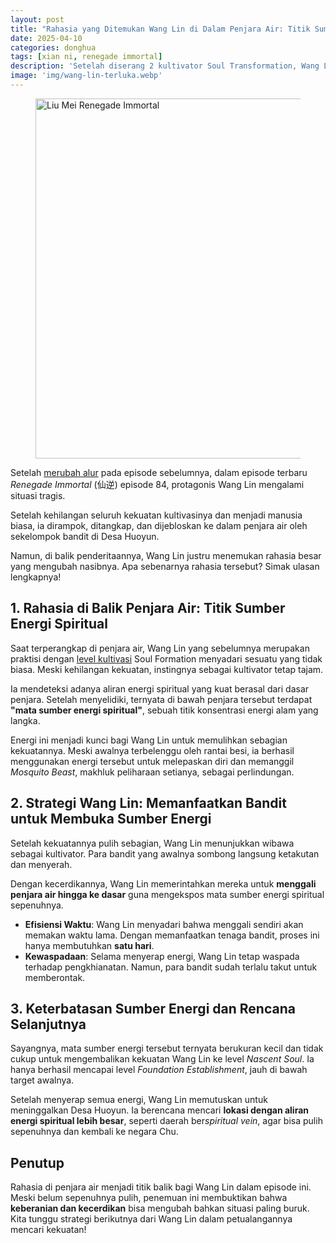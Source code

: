 ```yaml
---
layout: post
title: "Rahasia yang Ditemukan Wang Lin di Dalam Penjara Air: Titik Sumber Energi Spiritual!"
date: 2025-04-10
categories: donghua
tags: [xian ni, renegade immortal]
description: 'Setelah diserang 2 kultivator Soul Transformation, Wang Lin kehilangan kultivasinya, Ia kemudian ditangkap dan dipenjara dan menemukan sebuah rahasia.'
image: 'img/wang-lin-terluka.webp'
---
```


<figure>
<img height="576" src="/.netlify/images?url=/img/wang-lin-terluka.webp&fit=cover&w=1024&h=576&fm=webp&q=75" alt="Liu Mei Renegade Immortal" width="1024" fetchpriority="high"/>
</figure>

Setelah [merubah alur](https://animenow.eu.org/protes-penggemar-sutradara-xian-ni-ubah-alur-episode-82) pada episode sebelumnya, dalam episode terbaru *Renegade Immortal* (仙逆) episode 84, protagonis Wang Lin mengalami situasi tragis.

Setelah kehilangan seluruh kekuatan kultivasinya dan menjadi manusia biasa, ia dirampok, ditangkap, dan dijebloskan ke dalam penjara air oleh sekelompok bandit di Desa Huoyun. 

Namun, di balik penderitaannya, Wang Lin justru menemukan rahasia besar yang mengubah nasibnya. Apa sebenarnya rahasia tersebut? Simak ulasan lengkapnya!  

## 1. Rahasia di Balik Penjara Air: Titik Sumber Energi Spiritual 

Saat terperangkap di penjara air, Wang Lin yang sebelumnya merupakan praktisi dengan [level kultivasi](https://animenow.eu.org/tingkatan-ranah-kultivasi-renegade-immortal) Soul Formation menyadari sesuatu yang tidak biasa. Meski kehilangan kekuatan, instingnya sebagai kultivator tetap tajam. 

Ia mendeteksi adanya aliran energi spiritual yang kuat berasal dari dasar penjara. Setelah menyelidiki, ternyata di bawah penjara tersebut terdapat **"mata sumber energi spiritual"**, sebuah titik konsentrasi energi alam yang langka.  

Energi ini menjadi kunci bagi Wang Lin untuk memulihkan sebagian kekuatannya. Meski awalnya terbelenggu oleh rantai besi, ia berhasil menggunakan energi tersebut untuk melepaskan diri dan memanggil *Mosquito Beast*, makhluk peliharaan setianya, sebagai perlindungan.  

## 2. Strategi Wang Lin: Memanfaatkan Bandit untuk Membuka Sumber Energi 

Setelah kekuatannya pulih sebagian, Wang Lin menunjukkan wibawa sebagai kultivator. Para bandit yang awalnya sombong langsung ketakutan dan menyerah. 

Dengan kecerdikannya, Wang Lin memerintahkan mereka untuk **menggali penjara air hingga ke dasar** guna mengekspos mata sumber energi spiritual sepenuhnya.  

- **Efisiensi Waktu**: Wang Lin menyadari bahwa menggali sendiri akan memakan waktu lama. Dengan memanfaatkan tenaga bandit, proses ini hanya membutuhkan **satu hari**.  
- **Kewaspadaan**: Selama menyerap energi, Wang Lin tetap waspada terhadap pengkhianatan. Namun, para bandit sudah terlalu takut untuk memberontak.  

## 3. Keterbatasan Sumber Energi dan Rencana Selanjutnya 
Sayangnya, mata sumber energi tersebut ternyata berukuran kecil dan tidak cukup untuk mengembalikan kekuatan Wang Lin ke level *Nascent Soul*. Ia hanya berhasil mencapai level *Foundation Establishment*, jauh di bawah target awalnya.  

Setelah menyerap semua energi, Wang Lin memutuskan untuk meninggalkan Desa Huoyun. Ia berencana mencari **lokasi dengan aliran energi spiritual lebih besar**, seperti daerah ber*spiritual vein*, agar bisa pulih sepenuhnya dan kembali ke negara Chu.  

## Penutup
Rahasia di penjara air menjadi titik balik bagi Wang Lin dalam episode ini. Meski belum sepenuhnya pulih, penemuan ini membuktikan bahwa **keberanian dan kecerdikan** bisa mengubah bahkan situasi paling buruk. Kita tunggu strategi berikutnya dari Wang Lin dalam petualangannya mencari kekuatan!  